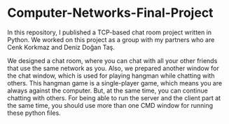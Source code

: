 # Computer-Networks-Final-Project
In this repository, I published a TCP-based chat room project written in Python.  We worked on this project as a group with my partners who are Cenk Korkmaz and Deniz Doğan Taş.

We designed a chat room, where you can chat with all your other friends that use the same network as you. Also, we prepared another window for the chat window, which is used for playing hangman while chatting with others. This hangman game is a single-player game, which means you are always against the computer. But, at the same time, you can continue chatting with others. For being able to run the server and the client part at the same time, you should use more than one CMD window for running these python files.
